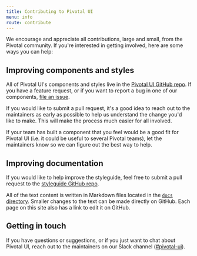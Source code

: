 ```yaml
---
title: Contributing to Pivotal UI
menu: info
route: contribute
---
```


We encourage and appreciate all contributions, large and small, from the Pivotal community. If you're interested in getting involved, here are some ways you can help:

## Improving components and styles

All of Pivotal UI's components and styles live in the [Pivotal UI GitHub repo](https://github.com/pivotal-cf/pivotal-ui). If you have a feature request, or if you want to report a bug in one of our components, [file an issue](https://github.com/pivotal-cf/pivotal-ui/issues/new).

If you would like to submit a pull request, it's a good idea to reach out to the maintainers as early as possible to help us understand the change you'd like to make. This will make the process much easier for all involved.

If your team has built a component that you feel would be a good fit for Pivotal UI (i.e. it could be useful to several Pivotal teams), let the maintainers know so we can figure out the best way to help.

## Improving documentation

If you would like to help improve the styleguide, feel free to submit a pull request to the [styleguide GitHub repo](https://github.com/pivotal-cf/pui-styleguide).

All of the text content is written in Markdown files located in the [`docs` directory](https://github.com/pivotal-cf/pui-styleguide/tree/master/docs). Smaller changes to the text can be made directly on GitHub. Each page on this site also has a link to edit it on GitHub.

## Getting in touch

If you have questions or suggestions, or if you just want to chat about Pivotal UI, reach out to the maintainers on our Slack channel ([#pivotal-ui](https://pivotal.slack.com/messages/C055JEPQQ)).